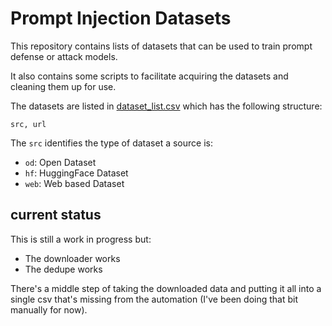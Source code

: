 # Prompt Injection Datasets

This repository contains lists of datasets that can be used to train
prompt defense or attack models.

It also contains some scripts to facilitate acquiring the datasets and
cleaning them up for use.

The datasets are listed in [dataset_list.csv](./dataset_list.csv) which
has the following structure:

```
src, url
```

The `src` identifies the type of dataset a source is:

* `od`: Open Dataset
* `hf`: HuggingFace Dataset
* `web`: Web based Dataset


## current status

This is still a work in progress but:

* The downloader works
* The dedupe works

There's a middle step of taking the downloaded data and putting it all into
a single csv that's missing from the automation (I've been doing that bit
manually for now). 
